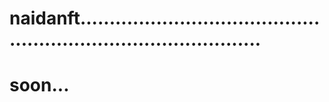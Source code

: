 # naidanft....................................................................................
# soon...
